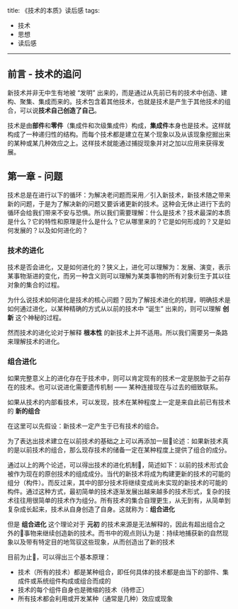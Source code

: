 title: 《技术的本质》读后感
tags:
  - 技术
  - 思想
  - 读后感
---

## 前言 - 技术的追问

新技术并非无中生有地被 “发明” 出来的，而是通过从先前已有的技术中创造、建构、聚集、集成而来的。技术包含着其他技术，也就是技术是产生于其他技术的组合，可以说**技术自己创造了自己**。

技术是由**部件**和**零件**（集成件和次级集成件）构成，**集成件**本身也是技术。这样就构成了一种递归性的结构。而每个技术都是建立在某个现象以及从该现象挖掘出来的某种或某几种效应之上。这样技术就能通过捕捉现象并对之加以应用来获得发展。

## 第一章 - 问题

技术总是在进行以下的循环：为解决老问题而采用／引入新技术，新技术随之带来新的问题，于是为了解决新的问题又要诉诸更新的技术。这种会无休止进行下去的循环会给我们带来不安与恐惧。所以我们需要理解：什么是技术？技术最深的本质是什么？它的特性和原理是什么是什么？它从哪里来的？它是如何形成的？又是如何发展的？以及如何进化的？

### 技术的进化

技术是否会进化，又是如何进化的？狭义上，进化可以理解为：发展、演变，表示某事物渐进的变化，而另一种含义则可以理解为某类事物的所有对象衍生于其以往对象的集合的过程。

为什么说技术如何进化是技术的核心问题？因为了解技术进化的机理，明确技术是如何通过进化，以某种精确的方式从以前的技术中 “诞生” 出来的，则可以理解 **创新** 这个神秘的过程。

然而技术的进化论对于解释 **根本性** 的新技术上并不适用。所以我们需要另一条路来理解技术的进化。

### 组合进化

如果完整意义上的进化存在于技术中，则可以肯定现有的技术一定是脱胎于之前存在的技术。也可以说进化需要遗传机制 —— 某种连接现在与过去的细致联系。

如果从技术的内部看技术，可以发现，技术在某种程度上一定是来自此前已有技术的 **新的组合**

在这里可以先假设：新技术一定产生于已有技术的组合。

为了表达出技术建立在以前技术的基础之上可以再添加一层论述：如果新技术真的是以前技术的组合，那么现存技术的储备一定在某种程度上提供了组合的成分。

通过以上的两个论述，可以得出技术的进化机制，简述如下：以前的技术形式会被作为现在的原创技术的组成成分。当代的新技术将成为构建更新的技术的可能的组分（构件）。而反过来，其中的部分技术将继续变成尚未实现的新技术的可能的构件。通过这种方式，最初简单的技术逐渐发展出越来越多的技术形式，复杂的技术往往用很简单的技术作为组分。所有技术的集合自理更生，从无到有，从简单到复杂成长起来，技术从自身创造了自身。这就称为：**组合进化**

但是 **组合进化** 这个理论对于 **元初** 的技术来源是无法解释的，因此有超出组合之外的事物来继续创造新的技术。而书中的观点则认为是：持续地捕获新的自然现象以及带有特定目的地驾驭这些现象，从而创造出了新的技术

目前为止，可以得出三个基本原理：

- 技术（所有的技术）都是某种组合，即任何具体的技术都是由当下的部件、集成件或系统组件构成或组合而成的
- 技术的每个组件自身也是微缩的技术（待修正）
- 所有技术都会利用或开发某种（通常是几种）效应或现象